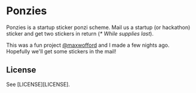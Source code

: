 # Ponzies

Ponzies is a startup sticker ponzi scheme. Mail us a startup (or hackathon)
sticker and get two stickers in return (_* While supplies last_).

This was a fun project [@maxwofford](https://github.com/maxwofford) and I made a
few nights ago. Hopefully we'll get some stickers in the mail!

## License

See [LICENSE][LICENSE].

